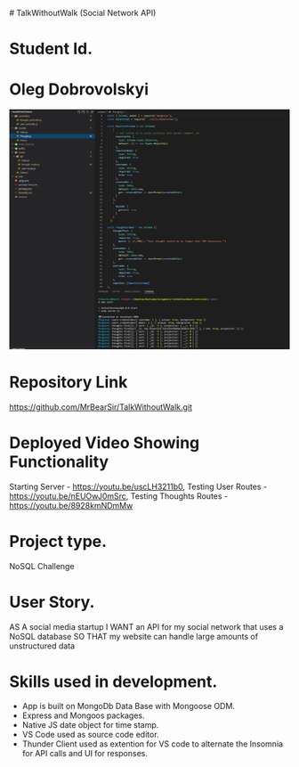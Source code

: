 <h># TalkWithoutWalk (Social Network API)</h>
# Student Id.
# Oleg Dobrovolskyi

<img src="./public/snippet.JPG">

# Repository Link
https://github.com/MrBearSir/TalkWithoutWalk.git

# Deployed Video Showing Functionality
Starting Server - https://youtu.be/uscLH3211b0,
Testing User Routes - https://youtu.be/nEUOwJ0mSrc,
Testing Thoughts Routes - https://youtu.be/8928kmNDmMw


# Project type.
NoSQL Challenge

# User Story.
AS A social media startup
I WANT an API for my social network that uses a NoSQL database
SO THAT my website can handle large amounts of unstructured data

# Skills used in development.
<ul>
<li>App is built on MongoDb Data Base with Mongoose ODM.</li>
<li>Express and Mongoos packages.</li>
<li>Native JS date object for time stamp. </li>
<li>VS Code used as source code editor. </li>
<li>Thunder Client used as extention for VS code to alternate the Insomnia for API calls and UI for responses.</li>
</ul>